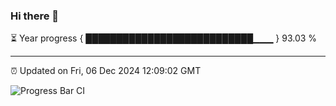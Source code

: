 ### Hi there 👋

⏳ Year progress { ███████████████████████████▁▁▁ } 93.03 %

---

⏰ Updated on Fri, 06 Dec 2024 12:09:02 GMT

![Progress Bar CI](https://github.com/liununu/liununu/workflows/Progress%20Bar%20CI/badge.svg)
